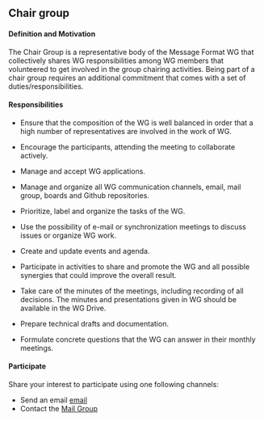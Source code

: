 ## Chair group

#### Definition and Motivation

The Chair Group is a representative body of the Message Format WG that collectively shares WG responsibilities among WG members that volunteered to get involved in the group chairing activities. Being part of a chair group requires an additional commitment that comes with a set of duties/responsibilities.

#### Responsibilities

- Ensure that the composition of the WG is well balanced in order that a high number of representatives are involved in the work of WG.

- Encourage the participants, attending the meeting to collaborate actively.

- Manage and accept WG applications.

- Manage and organize all WG communication channels, email, mail group, boards and Github repositories.
  
- Prioritize, label and organize the tasks of the WG.

- Use the possibility of e-mail or  synchronization meetings to discuss issues or organize WG work.

- Create and update events and agenda.

- Participate in activities to share and promote the WG and all possible synergies that could improve the overall result.

- Take care of the minutes of the meetings, including recording of all decisions. The minutes and presentations given in WG should be available in the WG Drive.

- Prepare technical drafts and documentation.
  
- Formulate concrete questions that the WG can answer in their monthly meetings.

#### Participate

Share your interest to participate using one following channels:

- Send an email [email](mailto:message-format-chairs@chromium.org)
- Contact the [Mail Group](https://groups.google.com/a/chromium.org/forum/#!forum/message-format-chairs)
